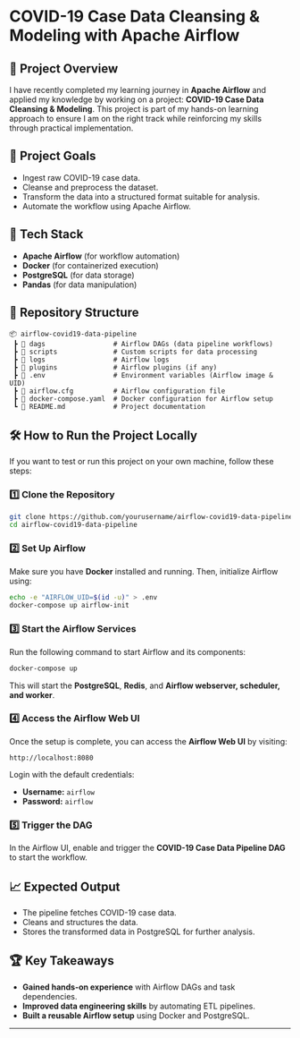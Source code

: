 # COVID-19 Case Data Cleansing & Modeling with Apache Airflow

## 🚀 Project Overview
I have recently completed my learning journey in **Apache Airflow** and applied my knowledge by working on a project: **COVID-19 Case Data Cleansing & Modeling**. This project is part of my hands-on learning approach to ensure I am on the right track while reinforcing my skills through practical implementation.

## 📌 Project Goals
- Ingest raw COVID-19 case data.
- Cleanse and preprocess the dataset.
- Transform the data into a structured format suitable for analysis.
- Automate the workflow using Apache Airflow.

## 🔧 Tech Stack
- **Apache Airflow** (for workflow automation)
- **Docker** (for containerized execution)
- **PostgreSQL** (for data storage)
- **Pandas** (for data manipulation)

## 📂 Repository Structure
```
📦 airflow-covid19-data-pipeline
 ┣ 📂 dags                 # Airflow DAGs (data pipeline workflows)
 ┣ 📂 scripts              # Custom scripts for data processing
 ┣ 📂 logs                 # Airflow logs
 ┣ 📂 plugins              # Airflow plugins (if any)
 ┣ 📄 .env                 # Environment variables (Airflow image & UID)
 ┣ 📄 airflow.cfg          # Airflow configuration file
 ┣ 📄 docker-compose.yaml  # Docker configuration for Airflow setup
 ┗ 📄 README.md            # Project documentation
```

## 🛠 How to Run the Project Locally
If you want to test or run this project on your own machine, follow these steps:

### 1️⃣ Clone the Repository
```bash
git clone https://github.com/yourusername/airflow-covid19-data-pipeline.git
cd airflow-covid19-data-pipeline
```

### 2️⃣ Set Up Airflow
Make sure you have **Docker** installed and running. Then, initialize Airflow using:
```bash
echo -e "AIRFLOW_UID=$(id -u)" > .env
docker-compose up airflow-init
```

### 3️⃣ Start the Airflow Services
Run the following command to start Airflow and its components:
```bash
docker-compose up
```
This will start the **PostgreSQL**, **Redis**, and **Airflow webserver, scheduler, and worker**.

### 4️⃣ Access the Airflow Web UI
Once the setup is complete, you can access the **Airflow Web UI** by visiting:
```
http://localhost:8080
```
Login with the default credentials:
- **Username:** `airflow`
- **Password:** `airflow`

### 5️⃣ Trigger the DAG
In the Airflow UI, enable and trigger the **COVID-19 Case Data Pipeline DAG** to start the workflow.

## 📈 Expected Output
- The pipeline fetches COVID-19 case data.
- Cleans and structures the data.
- Stores the transformed data in PostgreSQL for further analysis.

## 🏆 Key Takeaways
- **Gained hands-on experience** with Airflow DAGs and task dependencies.
- **Improved data engineering skills** by automating ETL pipelines.
- **Built a reusable Airflow setup** using Docker and PostgreSQL.

---
